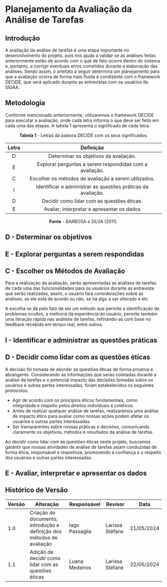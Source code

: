 # Planejamento da Avaliação da Análise de Tarefas

## Introdução

A avaliação da análise de tarefas é uma etapa importante no desenvolvimento do projeto, pois nos ajuda a validar se as análises feitas anteriormente estão de acordo com o que de fato ocorre dentro do sistema e, portanto, a corrigir eventuais erros cometidos durante a elaboração das análises.
Sendo assim, o artefato a seguir determina um planejamento para que a avaliação ocorra de forma mais fluida e condizente com o framework DECIDE, que será aplicado durante as entrevistas com os usuários do SIGAA.

## Metodologia

Conforme mencionado anteriormente, utilizaremos o framework DECIDE para executar a avaliação, onde cada letra informa o que deve ser feito em cada uma das etapas. A tabela 1 apresenta o significado de cada letra.

<center>

**Tabela 1** - Letras da palavra DECIDE com os seus significados.

| Letra |                          Definição                           |
| :---: | :----------------------------------------------------------: |
|   D   |            Determinar os objetivos da avaliação.             |
|   E   |   Explorar perguntas a serem respondidas com a avaliação.    |
|   C   |     Escolher os métodos de avaliação a serem utilizados.     |
|   I   | Identificar e administrar as questões práticas da avaliação. |
|   D   |          Decidir como lidar com as questões éticas.          |
|   E   |          Avaliar, interpretar e apresentar os dados          |

**Fonte** - BARBOSA e SILVA (2011).

</center>


## D -  Determinar os objetivos

## E - Explorar perguntas a serem respondidas

## C - Escolher os Métodos de Avaliação

Para a realização da avaliação, serão apresentadas as análises de tarefas de cada uma das funcionalidades para os usuários durante as entrevista que serão realizadas, assim, o usuário fará considerações sobre as análises,
se ele está de acordo ou não, se há algo a ser alterado e etc.

A escolha se dá pelo fato de ser um método que permite a identificação de problemas ocultos, a melhoria da experiência do usuário, permite também uma iteração rápida nas análises de tarefas, refinando-as com base no feedback recebido em tempo real, entre outros.

## I - Identificar e administrar as questões práticas

## D - Decidir como lidar com as questões éticas
A decisão foi tomada de abordar as questões éticas de forma proativa e abrangente. Considerando as informações que serão coletadas durante a análise de tarefas e o potencial impacto das decisões tomadas sobre os usuários e outras partes interessadas, foram estabelecidos os seguintes protocolos:
- Agir de acordo com os princípios éticos fundamentais, como integridade e respeito pelos direitos individuais e coletivos.
- Antes de realizar qualquer análise de tarefas, realizaremos uma análise de impacto ético para avaliar como nossas ações podem afetar os usuários e outras partes interessadas.
- Ser transparentes sobre nossas práticas e decisões, comunicando claramente os objetivos, métodos e resultados da análise de tarefas.

Ao decidir como lidar com as questões éticas neste projeto, buscamos garantir que nossas atividades de análise de tarefas sejam conduzidas de forma ética, responsável e respeitosa, promovendo a confiança e o respeito dos usuários e outras partes interessadas.


## E -  Avaliar, interpretar e apresentar os dados

## Histórico de Versão

| Versão | Alteração                         | Responsável     | Revisor               | Data       |
| ------ | --------------------------------- | --------------- | --------------------- | ---------- |
| 1.0    | Criação do documento, introdução e <br> definição dos métodos de avaliação      | Iago Passaglia | Larissa Stéfane | 21/05/2024 |
| 1.1    | Adição de decidir como lidar com as questões éticas  | Luana Medeiros | Larissa Stéfane | 22/05/2024 |

